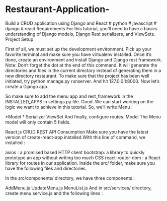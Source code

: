# Restaurant-Application-
Build a CRUD application using Django and React # python # javascript # django # react
Requirements
For this tutorial, you’ll need to have a basics understanding of Django models, Django Rest serializers, and ViewSets.
Project Setup

First of all, we must set up the development environment. Pick up your favorite terminal and make sure you have virtualenv installed.
Once it’s done, create an environment and install Django and Django rest framework.
Note: Don’t forget the dot at the end of this command. It will generate the directories and files in the current directory instead of generating them in a new directory restaurant.
To make sure that the project has been well initiated, try python manage.py runserver. And hit 127.0.0.1:8000.
Now let’s create a Django app.

So make sure to add the menu app and rest_framework in the INSTALLED_APPS in settings.py file.
Good. We can start working on the logic we want to achieve in this tutorial. So, we’ll write Menu :

*Model  *
Serializer
ViewSet
And finally, configure routes.
Model
The Menu model will only contain 5 fields.

React.js CRUD REST API Consumption
Make sure you have the latest version of create-react-app installed.With this line of command, we installed :

axios : a promised based HTTP client
bootstrap: a library to quickly prototype an app without writing too much CSS
react-router-dom : a React library for routes in our application.
Inside the src/ folder, make sure you have the following files and directories.

In the src/components/ directory, we have three components :

AddMenu.js
UpdateMenu.js
MenuList.js
And in src/services/ directory, create menu.service.js and the following lines :
